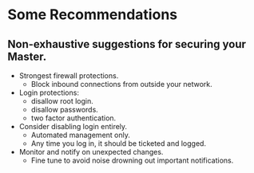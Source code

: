 <!SLIDE>
# Some Recommendations
## Non-exhaustive suggestions for securing your Master.

* Strongest firewall protections.
    * Block inbound connections from outside your network.
* Login protections:
    * disallow root login.
    * disallow passwords.
    * two factor authentication.
* Consider disabling login entirely.
    * Automated management only.
    * Any time you log in, it should be ticketed and logged.
* Monitor and notify on unexpected changes.
    * Fine tune to avoid noise drowning out important notifications.
